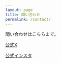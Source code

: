 ```yaml
---
layout: page
title: 問い合わせ
permalink: /contact/
---
```


問い合わせはこちらまで。  

[公式X](https://twitter.com/MiyanoTekken)  

[公式インスタ](https://www.instagram.com/miyanotekken/)
                      
